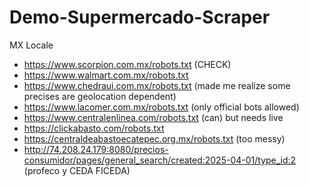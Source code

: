 # Demo-Supermercado-Scraper
MX Locale

- https://www.scorpion.com.mx/robots.txt (CHECK)
- https://www.walmart.com.mx/robots.txt
- https://www.chedraui.com.mx/robots.txt (made me realize some precises are geolocation dependent)
- https://www.lacomer.com.mx/robots.txt (only official bots allowed)
- https://www.centralenlinea.com/robots.txt (can) but needs live
- https://clickabasto.com/robots.txt
- https://centraldeabastoecatepec.org.mx/robots.txt (too messy)
- http://74.208.24.179:8080/precios-consumidor/pages/general_search/created:2025-04-01/type_id:2 (profeco y CEDA FICEDA)
